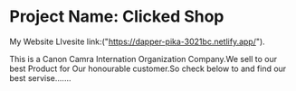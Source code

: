 # Project Name: Clicked Shop

My Website LIvesite link:("https://dapper-pika-3021bc.netlify.app/").

This is a Canon Camra Internation Organization Company.We sell to our best Product for Our honourable customer.So check below to and find our best servise.......